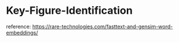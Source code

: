 # Key-Figure-Identification

reference:
https://rare-technologies.com/fasttext-and-gensim-word-embeddings/
